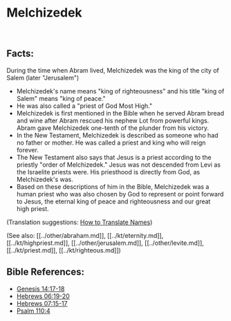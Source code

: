 # Melchizedek #
​
## Facts: ##

During the time when Abram lived, Melchizedek was the king of the city of Salem (later "Jerusalem")

* Melchizedek's name means "king of righteousness" and his title "king of Salem" means "king of peace."
* He was also called a "priest of God Most High."
* Melchizedek is first mentioned in the Bible when he served Abram bread and wine after Abram rescued his nephew Lot from powerful kings. Abram gave Melchizedek one-tenth of the plunder from his victory.
* In the New Testament, Melchizedek is described as someone who had no father or mother. He was called a priest and king who will reign forever. 
* The New Testament also says that Jesus is a priest according to the priestly "order of Melchizedek." Jesus was not descended from Levi as the Israelite priests were. His priesthood is directly from God, as Melchizedek's was.
* Based on these descriptions of him in the Bible, Melchizedek was a human priest who was also chosen by God to represent or point forward to Jesus, the eternal king of peace and righteousness and our great high priest.

(Translation suggestions: [How to Translate Names](en/ta-vol1/translate/man/translate-names))

(See also: [[../other/abraham.md]], [[../kt/eternity.md]], [[../kt/highpriest.md]], [[../other/jerusalem.md]], [[../other/levite.md]], [[../kt/priest.md]], [[../kt/righteous.md]])

## Bible References: ##

* [Genesis 14:17-18](en/tn/gen/help/14/17)
* [Hebrews 06:19-20](en/tn/heb/help/06/19)
* [Hebrews 07:15-17](en/tn/heb/help/07/15)
* [Psalm 110:4](en/tn/psa/help/110/04)